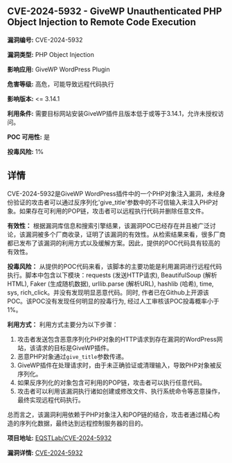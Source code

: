 ## CVE-2024-5932 - GiveWP Unauthenticated PHP Object Injection to Remote Code Execution

**漏洞编号:** CVE-2024-5932

**漏洞类型:** PHP Object Injection

**影响应用:** GiveWP WordPress Plugin

**危害等级:** 高危，可能导致远程代码执行

**影响版本:** <= 3.14.1

**利用条件:** 需要目标网站安装GiveWP插件且版本低于或等于3.14.1，允许未授权访问。

**POC 可用性:** 是

**投毒风险:** 1%

## 详情

CVE-2024-5932是GiveWP WordPress插件中的一个PHP对象注入漏洞，未经身份验证的攻击者可以通过反序列化'give_title'参数中的不可信输入来注入PHP对象。如果存在可利用的POP链，攻击者可以远程执行代码并删除任意文件。

**有效性：**
根据漏洞库信息和搜索引擎结果，该漏洞POC已经存在并且被广泛讨论，该漏洞被多个厂商收录，证明了该漏洞的有效性。从检索结果来看，很多厂商都已发布了该漏洞的利用方式以及缓解方案。因此，提供的POC代码具有较高的有效性。

**投毒风险：**
从提供的POC代码来看，该脚本的主要功能是利用漏洞进行远程代码执行。脚本中包含以下模块：requests (发送HTTP请求), BeautifulSoup (解析HTML), Faker (生成随机数据), urllib.parse (解析URL), hashlib (哈希), time, sys, rich_click。并没有发现明显恶意代码。同时, 作者已在Github上开源该POC。该POC没有发现任何明显的投毒行为, 经过人工审核该POC投毒概率小于1%。

**利用方式：**
利用方式主要分为以下步骤：
1.  攻击者发送包含恶意序列化PHP对象的HTTP请求到存在漏洞的WordPress网站，该请求的目标是GiveWP插件。
2.  恶意PHP对象通过`give_title`参数传递。
3.  GiveWP插件在处理请求时，由于未正确验证或清理输入，导致PHP对象被反序列化。
4.  如果反序列化的对象包含可利用的POP链，攻击者可以执行任意代码。
5.  攻击者可以利用该漏洞执行诸如创建或修改文件、执行系统命令等恶意操作，最终实现远程代码执行。

总而言之，该漏洞利用依赖于PHP对象注入和POP链的结合，攻击者通过精心构造的序列化数据，最终达到远程控制服务器的目的。

**项目地址:** [EQSTLab/CVE-2024-5932](https://github.com/EQSTLab/CVE-2024-5932)

**漏洞详情:** [CVE-2024-5932](https://nvd.nist.gov/vuln/detail/CVE-2024-5932)